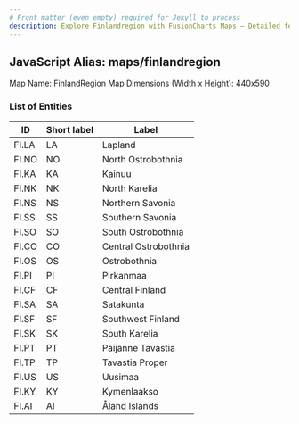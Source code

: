```yaml
---
# Front matter (even empty) required for Jekyll to process
description: Explore Finlandregion with FusionCharts Maps – Detailed features for seamless integration. Try now & enhance your data visualization today! 
---
```


## JavaScript Alias: maps/finlandregion

Map Name: FinlandRegion Map
Dimensions (Width x Height): 440x590

### List of Entities

ID | Short label | Label
---|---|---|
FI.LA|LA|Lapland
FI.NO|NO|North Ostrobothnia
FI.KA|KA|Kainuu
FI.NK|NK|North Karelia
FI.NS|NS|Northern Savonia
FI.SS|SS|Southern Savonia
FI.SO|SO|South Ostrobothnia
FI.CO|CO|Central Ostrobothnia
FI.OS|OS|Ostrobothnia
FI.PI|PI|Pirkanmaa
FI.CF|CF|Central Finland
FI.SA|SA|Satakunta
FI.SF|SF|Southwest Finland
FI.SK|SK|South Karelia
FI.PT|PT|Päijänne Tavastia
FI.TP|TP|Tavastia Proper
FI.US|US|Uusimaa
FI.KY|KY|Kymenlaakso
FI.AI|AI|Åland Islands